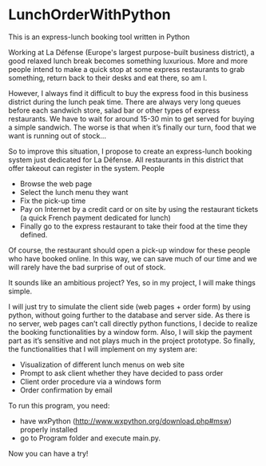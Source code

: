# LunchOrderWithPython
This is an express-lunch booking tool written in Python

Working at La Défense (Europe's largest purpose-built business district), a good relaxed lunch break becomes something luxurious. More and more people intend to make a quick stop at some express restaurants to grab something, return back to their desks and eat there, so am I. 

However, I always find it difficult to buy the express food in this business district during the lunch peak time. There are always very long queues before each sandwich store, salad bar or other types of express restaurants. We have to wait for around 15-30 min to get served for buying a simple sandwich. The worse is that when it’s finally our turn, food that we want is running out of stock…

So to improve this situation, I propose to create an express-lunch booking system just dedicated for La Défense. All restaurants in this district that offer takeout can register in the system. People
-	Browse the web page
-	Select the lunch menu they want
-	Fix the pick-up time
-	Pay on Internet by a credit card or on site by using the restaurant tickets (a quick French payment dedicated for lunch)
-	Finally go to the express restaurant to take their food at the time they defined. 

Of course, the restaurant should open a pick-up window for these people who have booked online. In this way, we can save much of our time and we will rarely have the bad surprise of out of stock.

It sounds like an ambitious project? Yes, so in my project, I will make things simple. 

I will just try to simulate the client side (web pages + order form) by using python, without going further to the database and server side. As there is no server, web pages can’t call directly python functions, I decide to realize the booking functionalities by a window form. Also, I will skip the payment part as it’s sensitive and not plays much in the project prototype. So finally, the functionalities that I will implement on my system are:  
-	Visualization of different lunch menus on web site
-	Prompt to ask client whether they have decided to pass order
-	Client order procedure via a windows form
-	Order confirmation by email

To run this program, you need:

- have wxPython (http://www.wxpython.org/download.php#msw) properly installed
- go to Program folder and execute main.py.

Now you can have a try!

